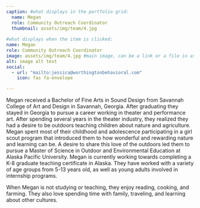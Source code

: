 ```yaml
---
caption: #what displays in the portfolio grid:
  name: Megan
  role: Community Outreach Coordinator
  thumbnail: assets/img/team/4.jpg
  
#what displays when the item is clicked:
name: Megan
role: Community Outreach Coordinator
image: assets/img/team/4.jpg #main image, can be a link or a file in assets/img/portfolio
alt: image alt text
social:
  - url: "mailto:jessica@worthingtonbehavioral.com"
    icon: fas fa-envelope

---
```

Megan received a Bachelor of Fine Arts in Sound Design from Savannah College of Art and Design in Savannah, Georgia. After graduating they stayed in Georgia to pursue a career working in theater and performance art. After spending several years in the theater industry, they realized they had a desire to be outdoors teaching children about nature and agriculture. Megan spent most of their childhood and adolescence participating in a girl scout program that introduced them to how wonderful and rewarding nature and learning can be. A desire to share this love of the outdoors led them to pursue a Master of Science in Outdoor and Environmental Education at Alaska Pacific University. Megan is currently working towards completing a K-8 graduate teaching certificate in Alaska. They have worked with a variety of age groups from 5-13 years old, as well as young adults involved in internship programs. 

When Megan is not studying or teaching, they enjoy reading, cooking, and farming. They also love spending time with family, traveling, and learning about other cultures.  


